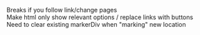Breaks if you follow link/change pages  
Make html only show relevant options / replace links with buttons  
Need to clear existing markerDiv when "marking" new location
